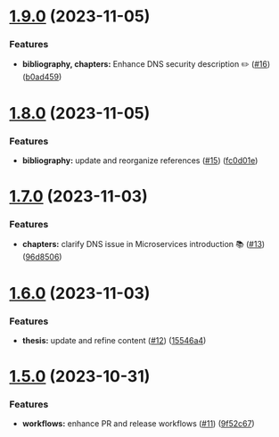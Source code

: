 # [1.9.0](https://github.com/KarstenSiemer/BPP/compare/v1.8.0...v1.9.0) (2023-11-05)


### Features

* **bibliography, chapters:** Enhance DNS security description ✏️ ([#16](https://github.com/KarstenSiemer/BPP/issues/16)) ([b0ad459](https://github.com/KarstenSiemer/BPP/commit/b0ad459e684355b002567114ad5dd0b9760eae55))

# [1.8.0](https://github.com/KarstenSiemer/BPP/compare/v1.7.0...v1.8.0) (2023-11-05)


### Features

* **bibliography:** update and reorganize references ([#15](https://github.com/KarstenSiemer/BPP/issues/15)) ([fc0d01e](https://github.com/KarstenSiemer/BPP/commit/fc0d01e0d184e96eca05fb2e7efd25c5aeddbff8))

# [1.7.0](https://github.com/KarstenSiemer/BPP/compare/v1.6.0...v1.7.0) (2023-11-03)


### Features

* **chapters:** clarify DNS issue in Microservices introduction 📚 ([#13](https://github.com/KarstenSiemer/BPP/issues/13)) ([96d8506](https://github.com/KarstenSiemer/BPP/commit/96d850684a31eee0c85383ffa24a0365b50d29d2))

# [1.6.0](https://github.com/KarstenSiemer/BPP/compare/v1.5.0...v1.6.0) (2023-11-03)


### Features

* **thesis:** update and refine content ([#12](https://github.com/KarstenSiemer/BPP/issues/12)) ([15546a4](https://github.com/KarstenSiemer/BPP/commit/15546a430589f9902b66e52da226d2faf8df05a2))

# [1.5.0](https://github.com/KarstenSiemer/BPP/compare/v1.4.0...v1.5.0) (2023-10-31)


### Features

* **workflows:** enhance PR and release workflows ([#11](https://github.com/KarstenSiemer/BPP/issues/11)) ([9f52c67](https://github.com/KarstenSiemer/BPP/commit/9f52c674eb604f28c10769b616d597b2b8b8ddbd))
